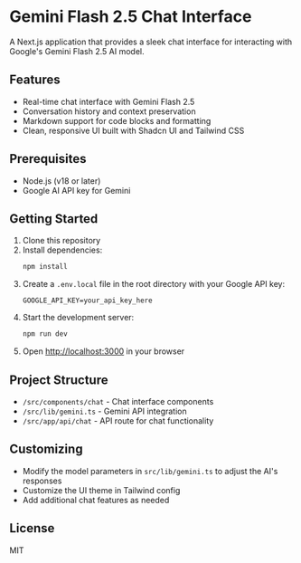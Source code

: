 # Gemini Flash 2.5 Chat Interface

A Next.js application that provides a sleek chat interface for interacting with Google's Gemini Flash 2.5 AI model.

## Features

- Real-time chat interface with Gemini Flash 2.5
- Conversation history and context preservation
- Markdown support for code blocks and formatting
- Clean, responsive UI built with Shadcn UI and Tailwind CSS

## Prerequisites

- Node.js (v18 or later)
- Google AI API key for Gemini

## Getting Started

1. Clone this repository
2. Install dependencies:
   ```bash
   npm install
   ```
3. Create a `.env.local` file in the root directory with your Google API key:
   ```
   GOOGLE_API_KEY=your_api_key_here
   ```
4. Start the development server:
   ```bash
   npm run dev
   ```
5. Open [http://localhost:3000](http://localhost:3000) in your browser

## Project Structure

- `/src/components/chat` - Chat interface components
- `/src/lib/gemini.ts` - Gemini API integration
- `/src/app/api/chat` - API route for chat functionality

## Customizing

- Modify the model parameters in `src/lib/gemini.ts` to adjust the AI's responses
- Customize the UI theme in Tailwind config
- Add additional chat features as needed

## License

MIT
